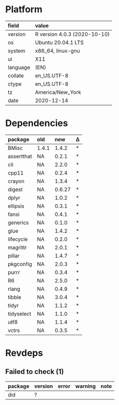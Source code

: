 # Platform

|field    |value                        |
|:--------|:----------------------------|
|version  |R version 4.0.3 (2020-10-10) |
|os       |Ubuntu 20.04.1 LTS           |
|system   |x86_64, linux-gnu            |
|ui       |X11                          |
|language |(EN)                         |
|collate  |en_US.UTF-8                  |
|ctype    |en_US.UTF-8                  |
|tz       |America/New_York             |
|date     |2020-12-14                   |

# Dependencies

|package    |old   |new    |Δ  |
|:----------|:-----|:------|:--|
|BMisc      |1.4.1 |1.4.2  |*  |
|assertthat |NA    |0.2.1  |*  |
|cli        |NA    |2.2.0  |*  |
|cpp11      |NA    |0.2.4  |*  |
|crayon     |NA    |1.3.4  |*  |
|digest     |NA    |0.6.27 |*  |
|dplyr      |NA    |1.0.2  |*  |
|ellipsis   |NA    |0.3.1  |*  |
|fansi      |NA    |0.4.1  |*  |
|generics   |NA    |0.1.0  |*  |
|glue       |NA    |1.4.2  |*  |
|lifecycle  |NA    |0.2.0  |*  |
|magrittr   |NA    |2.0.1  |*  |
|pillar     |NA    |1.4.7  |*  |
|pkgconfig  |NA    |2.0.3  |*  |
|purrr      |NA    |0.3.4  |*  |
|R6         |NA    |2.5.0  |*  |
|rlang      |NA    |0.4.9  |*  |
|tibble     |NA    |3.0.4  |*  |
|tidyr      |NA    |1.1.2  |*  |
|tidyselect |NA    |1.1.0  |*  |
|utf8       |NA    |1.1.4  |*  |
|vctrs      |NA    |0.3.5  |*  |

# Revdeps

## Failed to check (1)

|package |version |error |warning |note |
|:-------|:-------|:-----|:-------|:----|
|did     |?       |      |        |     |


